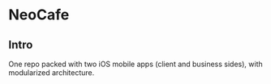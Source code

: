 # NeoCafe

## Intro

One repo packed with two iOS mobile apps (client and business sides), with modularized architecture.

